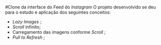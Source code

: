 #Clone da interface do Feed do *Instagram*
O projeto desenvolvido se deu para o estudo e aplicação dos seguintes conceitos:
* *Lazy Images* ;
* *Scroll* infinito;
* Carregamento das imagens conforme *Scroll* ;
* *Pull to Refresh*  ; 

